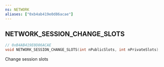 ```yaml
---
ns: NETWORK
aliases: ["0xb4ab419e0d86acae"]
---
```

## NETWORK_SESSION_CHANGE_SLOTS

```c
// 0xB4AB419E0D86ACAE
void NETWORK_SESSION_CHANGE_SLOTS(int nPublicSlots, int nPrivateSlots);
```

Change session slots

